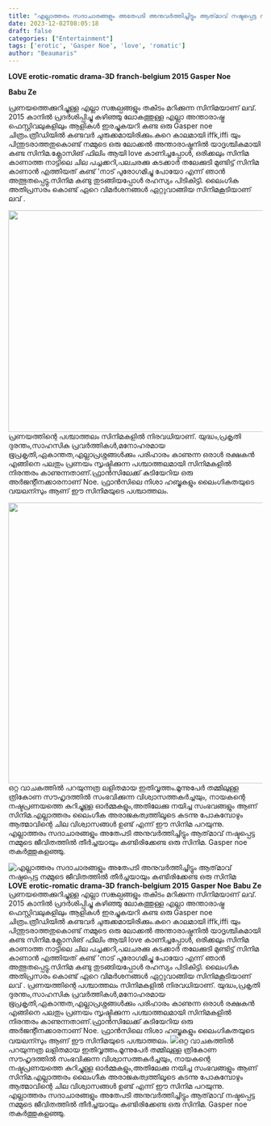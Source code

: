 ```yaml
---
title: "എല്ലാത്തരം സദാചാരങ്ങളും അതേപടി അനുവർത്തിച്ചിട്ടും ആത്‌മാവ്‌ നഷ്ടപ്പെട്ട നമ്മുടെ ജീവിതത്തിൽ തീർച്ചയായും കണ്ടിരിക്കേണ്ട ഒരു സിനിമ"
date: 2023-12-02T08:05:18
draft: false
categories: ["Entertainment"]
tags: ['erotic', 'Gasper Noe', 'love', 'romatic']
author: "Beaumaris"
---
```


<strong>LOVE </strong>
<strong>erotic-romatic drama-3D</strong>
<strong>franch-belgium 2015 </strong>
<strong>Gasper Noe</strong>

<strong>Babu Ze </strong>

പ്രണയത്തെക്കുറിച്ചുള്ള എല്ലാ സങ്കല്പങ്ങളും തകിടം മറിക്കുന്ന സിനിമയാണ് ലവ്. 2015 കാനിൽ പ്രദർശിപ്പിച്ചു കഴിഞ്ഞു ലോകത്തുള്ള എല്ലാ അന്താരാഷ്ട്ര ഫെസ്റ്റിവലുകളിലും ആളികൾ ഇരച്ചുകയറി കണ്ട ഒരു Gasper noe ചിത്രം.ത്രീഡിയിൽ കണ്ടവർ ചുരുക്കമായിരിക്കും.കുറെ കാലമായി iffk,iffi യും പിന്തുടരാത്തതുകൊണ്ട് നമ്മുടെ ഒരു ലോക്കൽ അന്താരാഷ്ട്രനിൽ യാദൃശ്ചികമായി കണ്ട സിനിമ.ക്ലോസിങ് ഫിലിം ആയി love കാണിച്ചപ്പോൾ, ഒരിക്കലും സിനിമ കാണാത്ത നാട്ടിലെ ചില പച്ചക്കറി,പലചരക്കു കടക്കാർ തലേക്കുടി മുണ്ടിട്ട് സിനിമ കാണാൻ എത്തിയത് കണ്ട് 'നാട് പുരോഗമിച്ചു പോയോ എന്ന് ഞാൻ അത്ഭുതപ്പെട്ടു.സിനിമ കണ്ടു തുടങ്ങിയപ്പോൾ രഹസ്യം പിടികിട്ടി. ലൈംഗിക അതിപ്രസരം കൊണ്ട് ഏറെ വിമർശനങ്ങൾ ഏറ്റുവാങ്ങിയ സിനിമകൂടിയാണ് ലവ് .

<img class="size-full wp-image-432212 aligncenter" src="https://cdn.boolokam.com/articles/2023/12/DQQ.jpg" alt="" width="780" height="439" />പ്രണയത്തിന്റെ പശ്ചാത്തലം സിനിമകളിൽ നിരവധിയാണ്. യുദ്ധം,പ്രകൃതി ദുരന്തം,സാഹസിക പ്രവർത്തികൾ,മനോഹരമായ ഭൂപ്രകൃതി,ഏകാന്തത,എല്ലാപ്രശ്നങ്ങൾക്കും പരിഹാരം കാണുന്ന ഒരാൾ രക്ഷകൻ എങ്ങിനെ പലതും പ്രണയം സൃഷ്ടിക്കുന്ന പശ്ചാത്തലമായി സിനിമകളിൽ നിരന്തരം കാണുന്നതാണ്.ഫ്രാൻസിലേക്ക് കുടിയേറിയ ഒരു അർജന്റീനക്കാരനാണ് Noe. ഫ്രാൻസിലെ നിശാ ഹബ്ബുകളും ലൈംഗികതയുടെ വയലന്സും ആണ് ഈ സിനിമയുടെ പശ്ചാത്തലം.

<img class="alignnone size-full wp-image-432213" src="https://cdn.boolokam.com/articles/2023/12/QFF.jpg" alt="" width="941" height="556" />ഒറ്റ വാചകത്തിൽ പറയുന്നത്ര ലളിതമായ ഇതിവൃത്തം.മൂന്നുപേർ തമ്മിലുള്ള ത്രികോണ സൗഹൃദത്തിൽ സംഭവിക്കുന്ന വിശ്വാസത്തകർച്ചയും, നായകന്റെ നഷ്ടപ്രണയത്തെ കുറിച്ചുള്ള ഓർമ്മകളും,അതിലേക്കു നയിച്ച സംഭവങ്ങളും ആണ് സിനിമ.എല്ലാത്തരം ലൈംഗീക അരാജകത്വത്തിലൂടെ കടന്നു പോകുമ്പോഴും ആത്മാവിന്റെ ചില വിശ്വാസങ്ങൾ ഉണ്ട് എന്ന് ഈ സിനിമ പറയുന്നു. എല്ലാത്തരം സദാചാരങ്ങളും അതേപടി അനുവർത്തിച്ചിട്ടും ആത്‌മാവ്‌ നഷ്ടപ്പെട്ട നമ്മുടെ ജീവിതത്തിൽ തീർച്ചയായും കണ്ടിരിക്കേണ്ട ഒരു സിനിമ. Gasper noe  തകർത്തുകളഞ്ഞു.


![എല്ലാത്തരം സദാചാരങ്ങളും അതേപടി അനുവർത്തിച്ചിട്ടും ആത്‌മാവ്‌ നഷ്ടപ്പെട്ട നമ്മുടെ ജീവിതത്തിൽ തീർച്ചയായും കണ്ടിരിക്കേണ്ട ഒരു സിനിമ](https://cdn.boolokam.com/articles/2023/12/DQQ.jpg)**LOVE** **erotic-romatic drama-3D** **franch-belgium 2015** **Gasper Noe** **Babu Ze** പ്രണയത്തെക്കുറിച്ചുള്ള എല്ലാ സങ്കല്പങ്ങളും തകിടം മറിക്കുന്ന സിനിമയാണ് ലവ്. 2015 കാനിൽ പ്രദർശിപ്പിച്ചു കഴിഞ്ഞു ലോകത്തുള്ള എല്ലാ അന്താരാഷ്ട്ര ഫെസ്റ്റിവലുകളിലും ആളികൾ ഇരച്ചുകയറി കണ്ട ഒരു Gasper noe ചിത്രം.ത്രീഡിയിൽ കണ്ടവർ ചുരുക്കമായിരിക്കും.കുറെ കാലമായി iffk,iffi യും പിന്തുടരാത്തതുകൊണ്ട് നമ്മുടെ ഒരു ലോക്കൽ അന്താരാഷ്ട്രനിൽ യാദൃശ്ചികമായി കണ്ട സിനിമ.ക്ലോസിങ് ഫിലിം ആയി love കാണിച്ചപ്പോൾ, ഒരിക്കലും സിനിമ കാണാത്ത നാട്ടിലെ ചില പച്ചക്കറി,പലചരക്കു കടക്കാർ തലേക്കുടി മുണ്ടിട്ട് സിനിമ കാണാൻ എത്തിയത് കണ്ട് 'നാട് പുരോഗമിച്ചു പോയോ എന്ന് ഞാൻ അത്ഭുതപ്പെട്ടു.സിനിമ കണ്ടു തുടങ്ങിയപ്പോൾ രഹസ്യം പിടികിട്ടി. ലൈംഗിക അതിപ്രസരം കൊണ്ട് ഏറെ വിമർശനങ്ങൾ ഏറ്റുവാങ്ങിയ സിനിമകൂടിയാണ് ലവ് . പ്രണയത്തിന്റെ പശ്ചാത്തലം സിനിമകളിൽ നിരവധിയാണ്. യുദ്ധം,പ്രകൃതി ദുരന്തം,സാഹസിക പ്രവർത്തികൾ,മനോഹരമായ ഭൂപ്രകൃതി,ഏകാന്തത,എല്ലാപ്രശ്നങ്ങൾക്കും പരിഹാരം കാണുന്ന ഒരാൾ രക്ഷകൻ എങ്ങിനെ പലതും പ്രണയം സൃഷ്ടിക്കുന്ന പശ്ചാത്തലമായി സിനിമകളിൽ നിരന്തരം കാണുന്നതാണ്.ഫ്രാൻസിലേക്ക് കുടിയേറിയ ഒരു അർജന്റീനക്കാരനാണ് Noe. ഫ്രാൻസിലെ നിശാ ഹബ്ബുകളും ലൈംഗികതയുടെ വയലന്സും ആണ് ഈ സിനിമയുടെ പശ്ചാത്തലം. ![](https://cdn.boolokam.com/articles/2023/12/QFF.jpg)ഒറ്റ വാചകത്തിൽ പറയുന്നത്ര ലളിതമായ ഇതിവൃത്തം.മൂന്നുപേർ തമ്മിലുള്ള ത്രികോണ സൗഹൃദത്തിൽ സംഭവിക്കുന്ന വിശ്വാസത്തകർച്ചയും, നായകന്റെ നഷ്ടപ്രണയത്തെ കുറിച്ചുള്ള ഓർമ്മകളും,അതിലേക്കു നയിച്ച സംഭവങ്ങളും ആണ് സിനിമ.എല്ലാത്തരം ലൈംഗീക അരാജകത്വത്തിലൂടെ കടന്നു പോകുമ്പോഴും ആത്മാവിന്റെ ചില വിശ്വാസങ്ങൾ ഉണ്ട് എന്ന് ഈ സിനിമ പറയുന്നു. എല്ലാത്തരം സദാചാരങ്ങളും അതേപടി അനുവർത്തിച്ചിട്ടും ആത്‌മാവ്‌ നഷ്ടപ്പെട്ട നമ്മുടെ ജീവിതത്തിൽ തീർച്ചയായും കണ്ടിരിക്കേണ്ട ഒരു സിനിമ. Gasper noe തകർത്തുകളഞ്ഞു.
